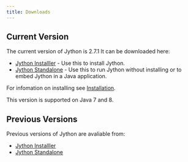 ```yaml
---
title: Downloads
---
```

## Current Version
The current version of Jython is 2.7.1
It can be downloaded here:
- [Jython Installler](http://search.maven.org/remotecontent?filepath=org/python/jython-installer/2.7.1/jython-installer-2.7.1.jar) - Use this to install Jython.
- [Jython Standalone](http://search.maven.org/remotecontent?filepath=org/python/jython-standalone/2.7.1/jython-standalone-2.7.1.jar) - Use this to run Jython without installing or to embed Jython in a Java application.

For infomation on installing see [Installation](installation).

This version is supported on Java 7 and 8.

## Previous Versions
Previous versions of Jython are avaliable from:
- [Jython Installler](https://search.maven.org/search?q=g:org.python%20AND%20a:jython-installer&core=gav)
- [Jython Standalone](https://mvnrepository.com/artifact/org.python/jython-standalone)
